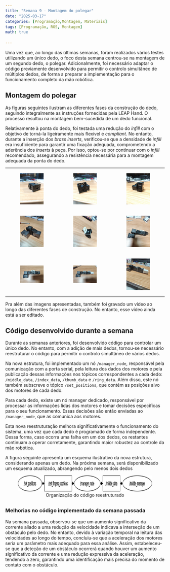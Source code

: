 ```yaml
---
title: "Semana 9 - Montagem do polegar"
date: "2025-03-17"
categories: [Programação,Montagem, Materiais]
tags: [Programação, ROS, Montagem]
math: true

---
```


Uma vez que, ao longo das últimas semanas, foram realizados vários testes utilizando um único dedo, o foco desta semana centrou-se na montagem de um segundo dedo, o polegar. Adicionalmente, foi necessário adaptar o código previamente desenvolvido para permitir o controlo simultâneo de múltiplos dedos, de forma a preparar a implementação para o funcionamento completo da mão robótica. 

## Montagem do polegar

As figuras seguintes ilustram as diferentes fases da construção do dedo, seguindo integralmente as instruções fornecidas pela LEAP Hand. O processo resultou na montagem bem-sucedida de um dedo funcional.

Relativamente à ponta do dedo, foi testada uma redução do *infill* com o objetivo de torná-la ligeiramente mais flexível e *compliant*. No entanto, durante a inserção dos *brass inserts*, verificou-se que a densidade de *infill* era insuficiente para garantir uma fixação adequada, comprometendo a aderência dos *inserts* à peça. Por isso, optou-se por continuar com o *infill* recomendado, assegurando a resistência necessária para a montagem adequada da ponta do dedo.

<div style="text-align: center;">
  <table style="margin: auto;">
    <tr>
      <td>
        <figure>
          <img src="/assets/images/semana9/1.jpg" alt="" width="200">
          <figcaption></figcaption>
        </figure>
      </td>
      <td>
        <figure>
          <img src="/assets/images/semana9/2.jpg" alt="" width="200">
          <figcaption></figcaption>
        </figure>
      </td>
      <td>
        <figure>
          <img src="/assets/images/semana9/3.jpg" alt="" width="200">
          <figcaption></figcaption>
        </figure>
      </td>
    </tr>
    <tr>
      <td>
        <figure>
          <img src="/assets/images/semana9/4.jpg" alt="" width="200">
          <figcaption></figcaption>
        </figure>
      </td>
      <td>
        <figure>
          <img src="/assets/images/semana9/5.jpg" alt="" width="200">
          <figcaption></figcaption>
        </figure>
      </td>
      <td>
        <figure>
          <img src="/assets/images/semana9/6.jpg" alt="" width="200">
          <figcaption></figcaption>
        </figure>
      </td>
    </tr>
    <tr>
      <td>
        <figure>
          <img src="/assets/images/semana9/7.jpg" alt="" width="200">
          <figcaption></figcaption>
        </figure>
      </td>
      <td>
        <figure>
          <img src="/assets/images/semana9/8.jpg" alt="" width="200">
          <figcaption></figcaption>
        </figure>
      </td>
      <td>
        <figure>
          <img src="/assets/images/semana9/9.jpg" alt="" width="200">
          <figcaption></figcaption>
        </figure>
      </td>
    </tr>
  </table>
</div>

Pra além das imagens apresentadas, também foi gravado um vídeo ao longo das diferentes fases de construção. No entanto, esse vídeo ainda está a ser editado.

## Código desenvolvido durante a semana

Durante as semanas anteriores, foi desenvolvido código para controlar um único dedo. No entanto, com a adição de mais dedos, tornou-se necessário reestruturar o código para permitir o controlo simultâneo de vários dedos.

Na nova estrutura, foi implementado um nó `/manager_node`, responsável pela comunicação com a porta serial, pela leitura dos dados dos motores e pela publicação dessas informações nos tópicos correspondentes a cada dedo: `/middle_data`, `/index_data`, `/thumb_data` e `/ring_data`. Além disso, este nó também subscreve o tópico `/set_positions`, que contém as posições alvo dos motores de cada dedo.

Para cada dedo, existe um nó manager dedicado, responsável por processar as informações lidas dos motores e tomar decisões específicas para o seu funcionamento. Essas decisões são então enviadas ao `/manager_node`, que as comunica aos motores.

Esta nova reestruturação melhora significativamente o funcionamento do sistema, uma vez que cada dedo é programado de forma independente. Dessa forma, caso ocorra uma falha em um dos dedos, os restantes continuam a operar corretamente, garantindo maior robustez ao controle da mão robótica.

A figura seguinte apresenta um esquema ilustrativo da nova estrutura, considerando apenas um dedo. Na próxima semana, será disponibilizado um esquema atualizado, abrangendo pelo menos dois dedos

<figure style="text-align: center;">
    <img src="/assets/images/semana9/rosgraph_1.png" alt="Organização do código reestruturado" style="height: 50px;">
    <figcaption style="margin-bottom: 30px;">Organização do código reestruturado</figcaption>
</figure>


### Melhorias no código implementado da semana passada

Na semana passada, observou-se que um aumento significativo da corrente aliado a uma redução da velocidade indicava a interseção de um obstáculo pelo dedo. No entanto, devido à variação temporal na leitura das velocidades ao longo do tempo, concluiu-se que a aceleração dos motores seria um parâmetro mais adequado para essa análise. Assim, estabeleceu-se que a deteção de um obstáculo ocorrerá quando houver um aumento significativo da corrente e uma redução expressiva da aceleração, tendendo a zero, garantindo uma identificação mais precisa do momento de contato com o obstáculo.